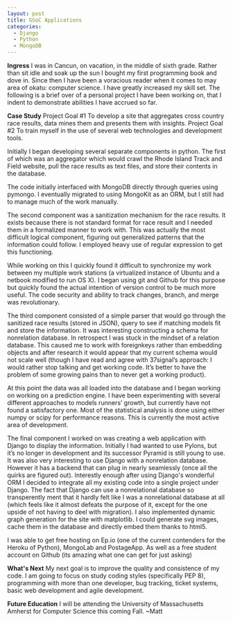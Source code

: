 ```yaml
---
layout: post
title: GSoC Applications
categories:
  - Django
  - Python
  - MongoDB
---
```

**Ingress** I was in Cancun, on vacation, in the middle of sixth grade.  Rather than sit idle and soak up the sun I bought my first programming book and dove in.  Since then I have been a voracious reader when it comes to may area of okatu: computer science.  I have greatly increased my skill set.  The following is a brief over of a personal project I have been working on, that I indent to demonstrate abilities I have accrued so far.

**Case Study** Project Goal #1 To develop a site that aggregates cross country race results, data mines them and presents them with insights.
Project Goal #2 To train myself in the use of several web technologies and development tools.

Initially I began developing several separate components in python.  The first of which was an aggregator which would crawl the Rhode Island Track and Field website, pull the race results as text files, and store their contents in the database.

The code initially interfaced with MongoDB directly through queries using pymongo.  I eventually migrated to using MongoKit as an ORM, but I still had to manage much of the work manually.

The second component was a sanitization mechanism for the race results.  It exists because there is not standard format for race result and I needed them in a formalized manner to work with.  This was actually the most difficult logical component, figuring out generalized patterns that the information could follow.  I employed heavy use of regular expression to get this functioning.

While working on this I quickly found it difficult to synchronize my work between my multiple work stations (a virtualized instance of Ubuntu and a netbook modified to run OS X).  I began using git and Github for this purpose but quickly found the actual intention of version control to be much more useful.  The code security and ability to track changes, branch, and merge was revolutionary.

The third component consisted of a simple parser that would go through the sanitized race results (stored in JSON), query to see if matching models fit and store the information.  It was interesting constructing a schema for nonrelation database. In retrospect I was stuck in the mindset of a relation database.  This caused me to work with foreignkeys rather than embedding objects and after research it would appear that my current schema would not scale well (though I have read and agree with 37signal’s approach: I would rather stop talking and get working code.  It’s better to have the problem of some growing pains than to never get a working product).

At this point the data was all loaded into the database and I began working on working on a prediction engine.  I have been experimenting with several different approaches to models runners’ growth, but currently have not found a satisfactory one. Most of the statistical analysis is done using either numpy or scipy for performance reasons. This is currently the most active area of development.

The final component I worked on was creating a web application with Django to display the information. Initially I had wanted to use Pylons, but it’s no longer in development and its successor Pyramid is still young to use.  It was also very interesting to use Django with a nonrelation database.  However it has a backend that can plug in nearly seamlessly (once all the quirks are figured out). Interestly enough after using Django's wonderful ORM I decided to integrate all my existing code into a single project under Django. The fact that Django can use a nonrelational database so transperently ment that it hardly felt like I was a nonrelational database at all (which feels like it almost defeats the purpose of it, except for the one upside of not having to deel with migration). I also implemented dynamic graph generation for the site with matplotlib.  I could generate svg images, cache them in the database and directly embed them thanks to html5.

I was able to get free hosting on Ep.io (one of the current contenders for the Heroku of Python),  MongoLab and PostageApp. As well as a free student account on Github (its amazing what one can get for just asking)

**What's Next** My next goal is to improve the quality and consistence of my code.  I am going to focus on study coding styles (specifically PEP 8), programming with more than one developer, bug tracking, ticket systems, basic web development and agile development.

**Future Education** I will be attending the University of Massachusetts Amherst for Computer Science this coming Fall.
~Matt


